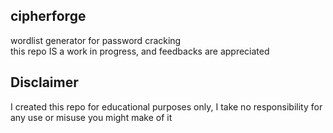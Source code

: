 ## cipherforge
wordlist generator for password cracking  
this repo IS a work in progress, and feedbacks are appreciated

## Disclaimer
I created this repo for educational purposes only, I take no responsibility for any use or misuse you might make of it
